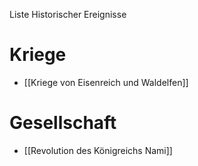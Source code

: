 Liste Historischer Ereignisse

# Kriege
- [[Kriege von Eisenreich und Waldelfen]]

# Gesellschaft
- [[Revolution des Königreichs Nami]]